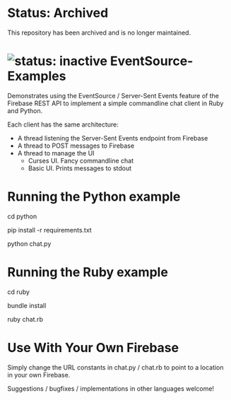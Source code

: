 # Status: Archived
This repository has been archived and is no longer maintained.

![status: inactive](https://img.shields.io/badge/status-inactive-red.svg)
EventSource-Examples
====================

Demonstrates using the EventSource / Server-Sent Events feature of the Firebase REST API
to implement a simple commandline chat client in Ruby and Python.

Each client has the same architecture:

  * A thread listening the Server-Sent Events endpoint from Firebase
  * A thread to POST messages to Firebase
  * A thread to manage the UI
    * Curses UI. Fancy commandline chat
    * Basic UI. Prints messages to stdout

# Running the Python example

cd python

pip install -r requirements.txt

python chat.py

# Running the Ruby example

cd ruby

bundle install

ruby chat.rb


Use With Your Own Firebase
==========================

Simply change the URL constants in chat.py / chat.rb to point to a location in your own Firebase.

Suggestions / bugfixes / implementations in other languages welcome!
